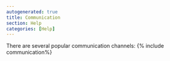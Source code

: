 ```yaml
---
autogenerated: true
title: Communication
section: Help
categories: [Help]
---
```


There are several popular communication channels: {% include communication%}



